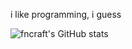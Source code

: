 
i like programming, i guess

![fncraft's GitHub stats](https://github-readme-stats.vercel.app/api?username=fncraft&show_icons=true&theme=tokyonight)
